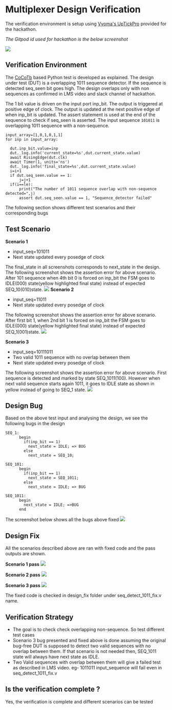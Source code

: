 # Multiplexer Design Verification

The verification environment is setup using [Vyoma's UpTickPro](https://vyomasystems.com) provided for the hackathon.

*The Gitpod id used for hackathon is the below screenshot*

![](https://github.com/vyomasystems-lab/challenges-greeshnad/blob/master/level1_design1/mux_ss/gitpod_ss.PNG)

## Verification Environment

The [CoCoTb](https://www.cocotb.org/) based Python test is developed as explained. The design under test (DUT) is a overlapping 1011 sequence detector. If the sequence is detected seq_seen bit goes high.
The design overlaps only with non sequences as confirmed in LMS video and slack channel of hackathon.

The 1 bit value is driven on the input port inp_bit. The output is triggered at positive edge of clock. The output is updated at the next positive edge of when inp_bit is updated.
The assert statement is used at the end of the sequence to check if seq_seen is asserted. 
The input sequence ``101011`` is overlapping 1011 sequence with a non-sequence.
```
input_array=[1,0,1,0,1,1]
for inp in input_array:
        
  dut.inp_bit.value=inp
  dut._log.info('current_state=%s',dut.current_state.value)
  await RisingEdge(dut.clk)
  await Timer(1, units='ns')
  dut._log.info('final_state=%s',dut.current_state.value)
  i=i+1
  if dut.seq_seen.value == 1:
      j=j+1
  if(i==le):
      print("The number of 1011 sequence overlap with non-sequence detected=",j)
      assert dut.seq_seen.value == 1, "Sequence_detector failed" 
```

The following section shows different test scenarios and their corresponding bugs
## Test Scenario 
**Scenario 1**
- input_seq=101011 
- Next state updated every posedge of clock

The final_state in all screenshots corresponds to next_state in the design.
The following screenshot shows the assertion error for above scenario. After 101 sequence when 4th bit 0 is forced on inp_bit the FSM goes to IDLE(000) state(yellow highlighted final state) instead of expected SEQ_10(010)state.
![](https://github.com/vyomasystems-lab/challenges-greeshnad/blob/master/level1_design2/seq_ss/fail_101011.PNG)
**Scenario 2**
- input_seq=11011 
- Next state updated every posedge of clock

The following screenshot shows the assertion error for above scenario. After first bit 1,  when 2nd bit 1 is forced on inp_bit the FSM goes to IDLE(000) state(yellow highlighted final state) instead of expected SEQ_1(001)state.
![](https://github.com/vyomasystems-lab/challenges-greeshnad/blob/master/level1_design2/seq_ss/fail_11011.PNG)

**Scenario 3**
- input_seq=10111011 
- Two valid 1011 sequence with no overlap between them
- Next state updated every posedge of clock

The following screenshot shows the assertion error for above scenario. First sequence is detected and marked by state SEQ_1011(100). However when next valid sequence starts again 1011, it goes to IDLE state as shown in yellow instead of going to SEQ_1 state.
![](https://github.com/vyomasystems-lab/challenges-greeshnad/blob/master/level1_design2/seq_ss/fail_10111011.PNG)

## Design Bug
Based on the above test input and analysing the design, we see the following bugs in the design

```
SEQ_1:
      begin
        if(inp_bit == 1)
          next_state = IDLE; => BUG
        else
          next_state = SEQ_10;
```

```
SEQ_101:
      begin
        if(inp_bit == 1)
          next_state = SEQ_1011;
        else
          next_state = IDLE; => BUG
```
```
SEQ_1011:
      begin
        next_state = IDLE; =>BUG
      end
```

The screenshot below shows all the bugs above fixed
![](https://github.com/vyomasystems-lab/challenges-greeshnad/blob/master/level1_design2/seq_ss/bug_fix.PNG)

## Design Fix
All the scenarios described above are ran with fixed code and the pass outputs are shown.

**Scenario 1 pass**
![](https://github.com/vyomasystems-lab/challenges-greeshnad/blob/master/level1_design2/seq_ss/pass_101011.PNG)

**Scenario 2 pass**
![](https://github.com/vyomasystems-lab/challenges-greeshnad/blob/master/level1_design2/seq_ss/pass_11011.PNG)

**Scenario 3 pass**
![](https://github.com/vyomasystems-lab/challenges-greeshnad/blob/master/level1_design2/seq_ss/pass_10111011.PNG)

The fixed code is checked in design_fix folder under seq_detect_1011_fix.v name.

## Verification Strategy

- The goal is to check check overlapping non-sequence. So test different test cases
- Scenario 3 bug presented and fixed above is done assuming the original bug-free DUT is supposed to detect two valid sequences with no overlap between them. If that scenario is not needed then, SEQ_1011 state will always have next state as IDLE.
- Two Valid sequences with overlap between them will give a failed test as described in LMS video. eg- 1011011 input_sequence will fail even in seq_detect_1011_fix.v 
## Is the verification complete ?
Yes, the verification is complete and different scenarios can be tested
